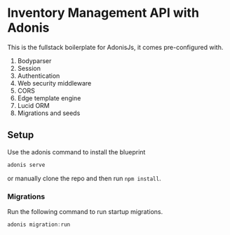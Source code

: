 # Inventory Management API with Adonis

This is the fullstack boilerplate for AdonisJs, it comes pre-configured with.

1. Bodyparser
2. Session
3. Authentication
4. Web security middleware
5. CORS
6. Edge template engine
7. Lucid ORM
8. Migrations and seeds

## Setup

Use the adonis command to install the blueprint

```bash
adonis serve 
```

or manually clone the repo and then run `npm install`.


### Migrations

Run the following command to run startup migrations.

```js
adonis migration:run
```
